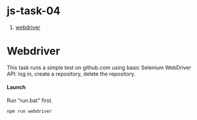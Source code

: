# js-task-04

1. [webdriver](https://github.com/VolhaValasevich/js-task-04/#webdriver)

# Webdriver

This task runs a simple test on github.com using basic Selenium WebDriver API: log in, create a repository, delete the repository.

#### Launch
Run "run.bat" first.
```
npm run webdriver
```
